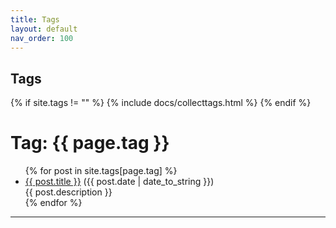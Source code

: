 ```yaml
---
title: Tags
layout: default
nav_order: 100
---
```


## Tags

{% if site.tags != "" %}
  {% include docs/collecttags.html %}
{% endif %}


<div class="post">
<h1>Tag: {{ page.tag }}</h1>
<ul>
{% for post in site.tags[page.tag] %}
  <li><a href="{{ post.url }}">{{ post.title }}</a> ({{ post.date | date_to_string }})<br>
    {{ post.description }}
  </li>
{% endfor %}
</ul>
</div>
<hr>